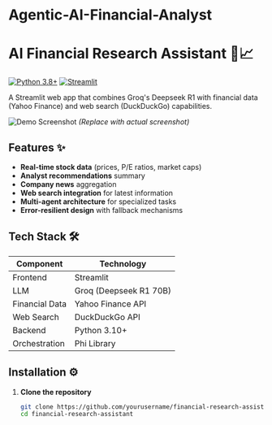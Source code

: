 # Agentic-AI-Financial-Analyst

# AI Financial Research Assistant 🤖📈



[![Python 3.8+](https://img.shields.io/badge/python-3.8+-blue.svg)](https://www.python.org/downloads/)
[![Streamlit](https://img.shields.io/badge/Streamlit-FF4B4B?logo=streamlit&logoColor=white)](https://streamlit.io/)

A Streamlit web app that combines Groq's Deepseek R1 with financial data (Yahoo Finance) and web search (DuckDuckGo) capabilities.

![Demo Screenshot](demo.gif) *(Replace with actual screenshot)*

## Features ✨

- **Real-time stock data** (prices, P/E ratios, market caps)
- **Analyst recommendations** summary
- **Company news** aggregation
- **Web search integration** for latest information
- **Multi-agent architecture** for specialized tasks
- **Error-resilient design** with fallback mechanisms

## Tech Stack 🛠️

| Component       | Technology |
|----------------|------------|
| Frontend       | Streamlit  |
| LLM            | Groq (Deepseek R1 70B) |
| Financial Data | Yahoo Finance API |
| Web Search     | DuckDuckGo API |
| Backend        | Python 3.10+ |
| Orchestration  | Phi Library |

## Installation ⚙️

1. **Clone the repository**
   ```bash
   git clone https://github.com/yourusername/financial-research-assistant.git
   cd financial-research-assistant
